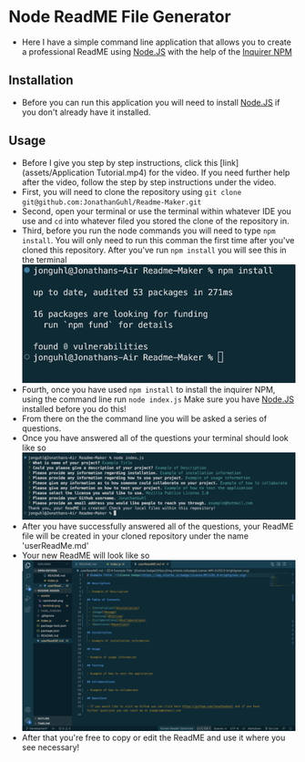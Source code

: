 # Node ReadME File Generator 

- Here I have a simple command line application that allows you to create a professional ReadME using [Node.JS](https://nodejs.org/en/) with the help of the [Inquirer NPM](https://www.npmjs.com/package/inquirer/v/8.2.4#examples)

## Installation

- Before you can run this application you will need to install [Node.JS](https://nodejs.org/en/download/) if you don't already have it installed.

## Usage

- Before I give you step by step instructions, click this [link](assets/Application Tutorial.mp4) for the video. If you need further help after the video, follow the step by step instructions under the video.
- First, you will need to clone the repository using `git clone git@github.com:JonathanGuhl/Readme-Maker.git`
- Second, open your terminal or use the terminal within whatever IDE you use and `cd` into whatever filed you stored the clone of the repository in.
- Third, before you run the node commands you will need to type `npm install`. You will only need to run this comman the first time after you've cloned this repository. After you've run `npm install` you will see this in the terminal 
![My Image](assets/npminstall.png)
- Fourth, once you have used `npm install` to install the inquirer NPM, using the command line run `node index.js` Make sure you have [Node.JS](https://nodejs.org/en/download/) installed before you do this!
- From there on the the command line you will be asked a series of questions. 
- Once you have answered all of the questions your terminal should look like so 
 ![My Image](assets/terminal.png)
- After you have successfully answered all of the questions, your ReadME file will be created in your cloned repository under the name 'userReadMe.md'
- Your new ReadME will look like so 
 ![My Image](assets/generatedREADME.png)
- After that you're free to copy or edit the ReadME and use it where you see necessary!
